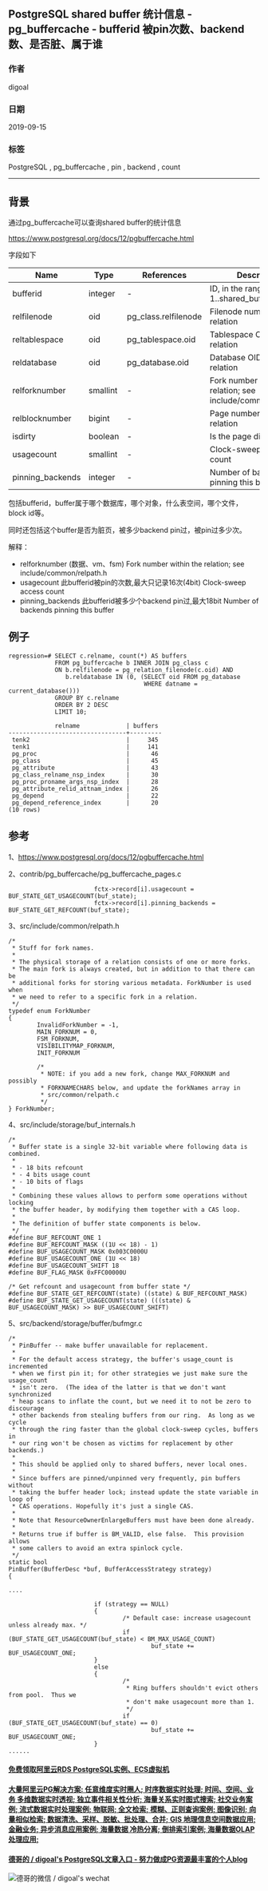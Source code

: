 ## PostgreSQL shared buffer 统计信息 - pg_buffercache - bufferid 被pin次数、backend数、是否脏、属于谁  
                                   
### 作者                                   
digoal                                   
                                   
### 日期                                   
2019-09-15                                  
                                   
### 标签                                   
PostgreSQL , pg_buffercache , pin , backend , count      
                                   
----                                   
                                   
## 背景    
通过pg_buffercache可以查询shared buffer的统计信息  
  
https://www.postgresql.org/docs/12/pgbuffercache.html  
  
字段如下  
  
Name    |Type    |References      |Description  
---|---|---|---  
bufferid        |integer    |-     |ID, in the range 1..shared_buffers  
relfilenode     |oid     |pg_class.relfilenode    |Filenode number of the relation  
reltablespace   |oid     |pg_tablespace.oid       |Tablespace OID of the relation  
reldatabase     |oid     |pg_database.oid |Database OID of the relation  
relforknumber   |smallint |-     |               Fork number within the relation; see include/common/relpath.h  
relblocknumber  |bigint   |-     |       Page number within the relation  
isdirty |boolean   |-     |      Is the page dirty?  
usagecount      |smallint       |-     |         Clock-sweep access count  
pinning_backends        |integer |-     |        Number of backends pinning this buffer  
  
包括bufferid，buffer属于哪个数据库，哪个对象，什么表空间，哪个文件，block id等。  
  
同时还包括这个buffer是否为脏页，被多少backend pin过，被pin过多少次。  
  
  
解释：  
  
- relforknumber       (数据、vm、fsm)           Fork number within the relation; see include/common/relpath.h  
- usagecount          此bufferid被pin的次数,最大只记录16次(4bit)     Clock-sweep access count  
- pinning_backends    此bufferid被多少个backend pin过,最大18bit     Number of backends pinning this buffer  
  
## 例子  
  
```  
regression=# SELECT c.relname, count(*) AS buffers  
             FROM pg_buffercache b INNER JOIN pg_class c  
             ON b.relfilenode = pg_relation_filenode(c.oid) AND  
                b.reldatabase IN (0, (SELECT oid FROM pg_database  
                                      WHERE datname = current_database()))  
             GROUP BY c.relname  
             ORDER BY 2 DESC  
             LIMIT 10;  
  
             relname             | buffers  
---------------------------------+---------  
 tenk2                           |     345  
 tenk1                           |     141  
 pg_proc                         |      46  
 pg_class                        |      45  
 pg_attribute                    |      43  
 pg_class_relname_nsp_index      |      30  
 pg_proc_proname_args_nsp_index  |      28  
 pg_attribute_relid_attnam_index |      26  
 pg_depend                       |      22  
 pg_depend_reference_index       |      20  
(10 rows)  
```  
  
## 参考  
1、https://www.postgresql.org/docs/12/pgbuffercache.html  
  
2、contrib/pg_buffercache/pg_buffercache_pages.c  
  
```  
                        fctx->record[i].usagecount = BUF_STATE_GET_USAGECOUNT(buf_state);  
                        fctx->record[i].pinning_backends = BUF_STATE_GET_REFCOUNT(buf_state);  
```  
  
  
3、src/include/common/relpath.h  
  
```  
/*  
 * Stuff for fork names.  
 *  
 * The physical storage of a relation consists of one or more forks.  
 * The main fork is always created, but in addition to that there can be  
 * additional forks for storing various metadata. ForkNumber is used when  
 * we need to refer to a specific fork in a relation.  
 */  
typedef enum ForkNumber  
{  
        InvalidForkNumber = -1,  
        MAIN_FORKNUM = 0,  
        FSM_FORKNUM,  
        VISIBILITYMAP_FORKNUM,  
        INIT_FORKNUM  
  
        /*  
         * NOTE: if you add a new fork, change MAX_FORKNUM and possibly  
         * FORKNAMECHARS below, and update the forkNames array in  
         * src/common/relpath.c  
         */  
} ForkNumber;  
```  
  
  
4、src/include/storage/buf_internals.h  
  
```  
/*  
 * Buffer state is a single 32-bit variable where following data is combined.  
 *  
 * - 18 bits refcount  
 * - 4 bits usage count  
 * - 10 bits of flags  
 *  
 * Combining these values allows to perform some operations without locking  
 * the buffer header, by modifying them together with a CAS loop.  
 *  
 * The definition of buffer state components is below.  
 */  
#define BUF_REFCOUNT_ONE 1  
#define BUF_REFCOUNT_MASK ((1U << 18) - 1)  
#define BUF_USAGECOUNT_MASK 0x003C0000U  
#define BUF_USAGECOUNT_ONE (1U << 18)  
#define BUF_USAGECOUNT_SHIFT 18  
#define BUF_FLAG_MASK 0xFFC00000U  
  
/* Get refcount and usagecount from buffer state */  
#define BUF_STATE_GET_REFCOUNT(state) ((state) & BUF_REFCOUNT_MASK)  
#define BUF_STATE_GET_USAGECOUNT(state) (((state) & BUF_USAGECOUNT_MASK) >> BUF_USAGECOUNT_SHIFT)  
```  
  
  
  
5、src/backend/storage/buffer/bufmgr.c  
  
```  
/*  
 * PinBuffer -- make buffer unavailable for replacement.  
 *  
 * For the default access strategy, the buffer's usage_count is incremented  
 * when we first pin it; for other strategies we just make sure the usage_count  
 * isn't zero.  (The idea of the latter is that we don't want synchronized  
 * heap scans to inflate the count, but we need it to not be zero to discourage  
 * other backends from stealing buffers from our ring.  As long as we cycle  
 * through the ring faster than the global clock-sweep cycles, buffers in  
 * our ring won't be chosen as victims for replacement by other backends.)  
 *  
 * This should be applied only to shared buffers, never local ones.  
 *  
 * Since buffers are pinned/unpinned very frequently, pin buffers without  
 * taking the buffer header lock; instead update the state variable in loop of  
 * CAS operations. Hopefully it's just a single CAS.  
 *  
 * Note that ResourceOwnerEnlargeBuffers must have been done already.  
 *  
 * Returns true if buffer is BM_VALID, else false.  This provision allows  
 * some callers to avoid an extra spinlock cycle.  
 */  
static bool  
PinBuffer(BufferDesc *buf, BufferAccessStrategy strategy)  
{  
  
....  
  
                        if (strategy == NULL)  
                        {  
                                /* Default case: increase usagecount unless already max. */  
                                if (BUF_STATE_GET_USAGECOUNT(buf_state) < BM_MAX_USAGE_COUNT)  
                                        buf_state += BUF_USAGECOUNT_ONE;  
                        }  
                        else  
                        {  
                                /*  
                                 * Ring buffers shouldn't evict others from pool.  Thus we  
                                 * don't make usagecount more than 1.  
                                 */  
                                if (BUF_STATE_GET_USAGECOUNT(buf_state) == 0)  
                                        buf_state += BUF_USAGECOUNT_ONE;  
                        }  
......  
```  
     
  
  
  
  
  
  
  
  
  
  
  
  
  
  
  
  
  
  
  
  
  
  
  
  
  
  
  
  
  
  
  
  
  
#### [免费领取阿里云RDS PostgreSQL实例、ECS虚拟机](https://www.aliyun.com/database/postgresqlactivity "57258f76c37864c6e6d23383d05714ea")
  
  
#### [大量阿里云PG解决方案: 任意维度实时圈人; 时序数据实时处理; 时间、空间、业务 多维数据实时透视; 独立事件相关性分析; 海量关系实时图式搜索; 社交业务案例; 流式数据实时处理案例; 物联网; 全文检索; 模糊、正则查询案例; 图像识别; 向量相似检索; 数据清洗、采样、脱敏、批处理、合并; GIS 地理信息空间数据应用; 金融业务; 异步消息应用案例; 海量数据 冷热分离; 倒排索引案例; 海量数据OLAP处理应用;](https://yq.aliyun.com/topic/118 "40cff096e9ed7122c512b35d8561d9c8")
  
  
#### [德哥的 / digoal's PostgreSQL文章入口 - 努力做成PG资源最丰富的个人blog](https://github.com/digoal/blog/blob/master/README.md "22709685feb7cab07d30f30387f0a9ae")
  
  
![德哥的微信 / digoal's wechat](../pic/digoal_weixin.jpg "f7ad92eeba24523fd47a6e1a0e691b59")
  
